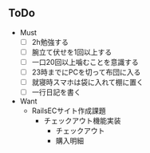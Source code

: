 ## ToDo
- Must
  - [ ] 2h勉強する
  - [ ] 腕立て伏せを1回以上する
  - [ ] 一口20回以上噛むことを意識する
  - [ ] 23時までにPCを切って布団に入る
  - [ ] 就寝時スマホは袋に入れて棚に置く
  - [ ] 一行日記を書く
- Want
  - RailsECサイト作成課題
    - チェックアウト機能実装
      - チェックアウト
      - 購入明細
